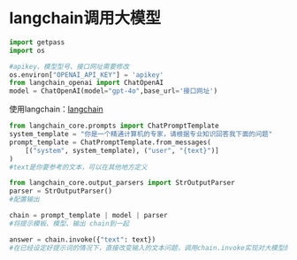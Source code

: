# langchain调用大模型

```python
import getpass
import os

#apikey、模型型号、接口网址需要修改
os.environ["OPENAI_API_KEY"] = 'apikey'
from langchain_openai import ChatOpenAI
model = ChatOpenAI(model="gpt-4o",base_url='接口网址')
```

使用langchain：[langchain](https://python.langchain.com/v0.2/docs/tutorials/llm_chain/#using-language-models)

```python
from langchain_core.prompts import ChatPromptTemplate
system_template = "你是一个精通计算机的专家，请根据专业知识回答我下面的问题"
prompt_template = ChatPromptTemplate.from_messages(
    [("system", system_template), ("user", "{text}")]
)
#text是你要参考的文本，可以在其他地方定义

from langchain_core.output_parsers import StrOutputParser
parser = StrOutputParser()
#配置输出

chain = prompt_template | model | parser
#将提示模板、模型、输出 chain到一起

answer = chain.invoke({"text": text})
#在已经设定好提示词的情况下，直接改变输入的文本问题，调用chain.invoke实现对大模型的提问。大模型的输出保存在answer里

```